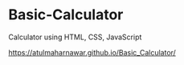 # Basic-Calculator
Calculator using HTML, CSS, JavaScript

https://atulmaharnawar.github.io/Basic_Calculator/

